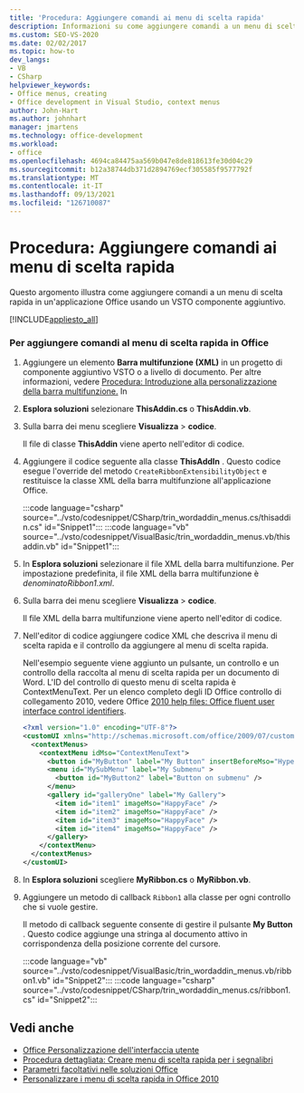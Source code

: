 ```yaml
---
title: 'Procedura: Aggiungere comandi ai menu di scelta rapida'
description: Informazioni su come aggiungere comandi a un menu di scelta rapida in un'applicazione Office usando un VSTO componente aggiuntivo.
ms.custom: SEO-VS-2020
ms.date: 02/02/2017
ms.topic: how-to
dev_langs:
- VB
- CSharp
helpviewer_keywords:
- Office menus, creating
- Office development in Visual Studio, context menus
author: John-Hart
ms.author: johnhart
manager: jmartens
ms.technology: office-development
ms.workload:
- office
ms.openlocfilehash: 4694ca84475aa569b047e8de818613fe30d04c29
ms.sourcegitcommit: b12a38744db371d2894769ecf305585f9577792f
ms.translationtype: MT
ms.contentlocale: it-IT
ms.lasthandoff: 09/13/2021
ms.locfileid: "126710087"
---
```

# <a name="how-to-add-commands-to-shortcut-menus"></a>Procedura: Aggiungere comandi ai menu di scelta rapida
  Questo argomento illustra come aggiungere comandi a un menu di scelta rapida in un'applicazione Office usando un VSTO componente aggiuntivo.

 [!INCLUDE[appliesto_all](../vsto/includes/appliesto-all-md.md)]

### <a name="to-add-commands-to-shortcut-menus-in-office"></a>Per aggiungere comandi al menu di scelta rapida in Office

1. Aggiungere un elemento **Barra multifunzione (XML)** in un progetto di componente aggiuntivo VSTO o a livello di documento. Per altre informazioni, vedere [Procedura: Introduzione alla personalizzazione della barra multifunzione.](../vsto/how-to-get-started-customizing-the-ribbon.md) In

2. **Esplora soluzioni** selezionare **ThisAddin.cs** o **ThisAddin.vb**.

3. Sulla barra dei menu scegliere **Visualizza**  >  **codice**.

     Il file di classe **ThisAddin** viene aperto nell'editor di codice.

4. Aggiungere il codice seguente alla classe **ThisAddIn** . Questo codice esegue l'override del metodo `CreateRibbonExtensibilityObject` e restituisce la classe XML della barra multifunzione all'applicazione Office.

     :::code language="csharp" source="../vsto/codesnippet/CSharp/trin_wordaddin_menus.cs/thisaddin.cs" id="Snippet1":::
     :::code language="vb" source="../vsto/codesnippet/VisualBasic/trin_wordaddin_menus.vb/thisaddin.vb" id="Snippet1":::

5. In **Esplora soluzioni** selezionare il file XML della barra multifunzione. Per impostazione predefinita, il file XML della barra multifunzione è *denominatoRibbon1.xml*.

6. Sulla barra dei menu scegliere **Visualizza**  >  **codice**.

     Il file XML della barra multifunzione viene aperto nell'editor di codice.

7. Nell'editor di codice aggiungere codice XML che descriva il menu di scelta rapida e il controllo da aggiungere al menu di scelta rapida.

     Nell'esempio seguente viene aggiunto un pulsante, un controllo e un controllo della raccolta al menu di scelta rapida per un documento di Word. L'ID del controllo di questo menu di scelta rapida è ContextMenuText. Per un elenco completo degli ID Office controllo di collegamento 2010, vedere Office [2010 help files: Office fluent user interface control identifiers](https://www.microsoft.com/download/details.aspx?id=6627).

    ```xml
    <?xml version="1.0" encoding="UTF-8"?>
    <customUI xmlns="http://schemas.microsoft.com/office/2009/07/customui">
      <contextMenus>
        <contextMenu idMso="ContextMenuText">
          <button id="MyButton" label="My Button" insertBeforeMso="HyperlinkInsert" onAction="GetButtonID" />
          <menu id="MySubMenu" label="My Submenu" >
            <button id="MyButton2" label="Button on submenu" />
          </menu>
          <gallery id="galleryOne" label="My Gallery">
            <item id="item1" imageMso="HappyFace" />
            <item id="item2" imageMso="HappyFace" />
            <item id="item3" imageMso="HappyFace" />
            <item id="item4" imageMso="HappyFace" />
          </gallery>
        </contextMenu>
      </contextMenus>
    </customUI>
    ```

8. In **Esplora soluzioni** scegliere **MyRibbon.cs** o **MyRibbon.vb**.

9. Aggiungere un metodo di callback `Ribbon1` alla classe per ogni controllo che si vuole gestire.

     Il metodo di callback seguente consente di gestire il pulsante **My Button** . Questo codice aggiunge una stringa al documento attivo in corrispondenza della posizione corrente del cursore.

     :::code language="vb" source="../vsto/codesnippet/VisualBasic/trin_wordaddin_menus.vb/ribbon1.vb" id="Snippet2":::
     :::code language="csharp" source="../vsto/codesnippet/CSharp/trin_wordaddin_menus.cs/ribbon1.cs" id="Snippet2":::

## <a name="see-also"></a>Vedi anche
- [Office Personalizzazione dell'interfaccia utente](../vsto/office-ui-customization.md)
- [Procedura dettagliata: Creare menu di scelta rapida per i segnalibri](../vsto/walkthrough-creating-shortcut-menus-for-bookmarks.md)
- [Parametri facoltativi nelle soluzioni Office](../vsto/optional-parameters-in-office-solutions.md)
- [Personalizzare i menu di scelta rapida in Office 2010](/previous-versions/office/developer/office-2010/ee691832(v=office.14))
